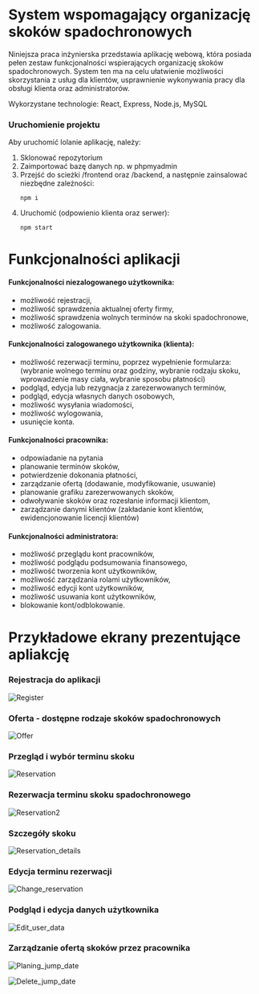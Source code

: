 # System wspomagający organizację skoków spadochronowych
Niniejsza praca inżynierska przedstawia aplikację webową, która posiada pełen zestaw funkcjonalności wspierających organizację skoków spadochronowych. System ten ma na celu ułatwienie możliwości skorzystania z usług dla klientów, usprawnienie wykonywania pracy dla obsługi klienta oraz administratorów.

Wykorzystane technologie: React, Express, Node.js, MySQL

### Uruchomienie projektu
Aby uruchomić lolanie aplikację, należy:
1. Sklonować repozytorium
2. Zaimportować bazę danych np. w phpmyadmin
3. Przejść do scieżki /frontend oraz /backend, a następnie zainsalować niezbędne zależności:
    ```
    npm i
    ```
4. Uruchomić (odpowienio klienta oraz serwer):
    ```
    npm start
    ```

# Funkcjonalności aplikacji
#### Funkcjonalności niezalogowanego użytkownika:
- możliwość rejestracji,
- możliwość sprawdzenia aktualnej oferty firmy,
- możliwość sprawdzenia wolnych terminów na skoki spadochronowe,
- możliwość zalogowania.


#### Funkcjonalności zalogowanego użytkownika (klienta):
- możliwość rezerwacji terminu, poprzez wypełnienie formularza: (wybranie wolnego terminu oraz godziny, wybranie rodzaju skoku, wprowadzenie masy ciała, wybranie sposobu płatności)
- podgląd, edycja lub rezygnacja z zarezerwowanych terminów,
- podgląd, edycja własnych danych osobowych,
- możliwość wysyłania wiadomości,
- możliwość wylogowania,
- usunięcie konta.


#### Funkcjonalności pracownika:
- odpowiadanie na pytania
- planowanie terminów skoków,
- potwierdzenie dokonania płatności,
- zarządzanie ofertą (dodawanie, modyfikowanie, usuwanie)
- planowanie grafiku zarezerwowanych skoków,
- odwoływanie skoków oraz rozesłanie informacji klientom,
- zarządzanie danymi klientów (zakładanie kont klientów, ewidencjonowanie licencji klientów)


#### Funkcjonalności administratora:
- możliwość przeglądu kont pracowników,
- możliwość podglądu podsumowania finansowego, 
- możliwość tworzenia kont użytkowników,
- możliwość zarządzania rolami użytkowników,
- możliwość edycji kont użytkowników,
- możliwość usuwania kont użytkowników,
- blokowanie kont/odblokowanie.

# Przykładowe ekrany prezentujące apliakcję
### Rejestracja do aplikacji
![Register](images/register.png)

### Oferta - dostępne rodzaje skoków spadochronowych
![Offer](images/offer.png)

### Przegląd i wybór terminu skoku
![Reservation](images/reservation.png)

### Rezerwacja terminu skoku spadochronowego
![Reservation2](images/reservation_2.png)

### Szczegóły skoku
![Reservation_details](images/reservation_details.png)

### Edycja terminu rezerwacji
![Change_reservation](images/change_reservation.png)

### Podgląd i edycja danych użytkownika
![Edit_user_data](images/edit_user_data.png)

### Zarządzanie ofertą skoków przez pracownika
![Planing_jump_date](images/planing_jump_date.png)

![Delete_jump_date](images/delete_jump_date.png)
